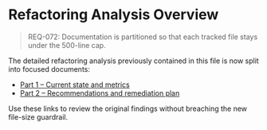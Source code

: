 # Refactoring Analysis Overview

> REQ-072: Documentation is partitioned so that each tracked file stays under the 500-line cap.

The detailed refactoring analysis previously contained in this file is now split into focused documents:

- [Part 1 – Current state and metrics](docs/refactoring_analysis/part1_overview.md)
- [Part 2 – Recommendations and remediation plan](docs/refactoring_analysis/part2_recommendations.md)

Use these links to review the original findings without breaching the new file-size guardrail.
